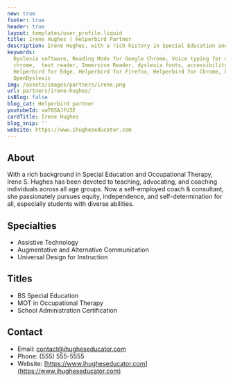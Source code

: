 ```yaml
---
new: true
footer: true
header: true
layout: templates/user_profile.liquid
title: Irene Hughes | Helperbird Partner
description: Irene Hughes, with a rich history in Special Education and Occupational Therapy, now extends her expertise as a self-employed coach & consultant in assistive technology, augmentative communication, and universal design for instruction. Her dedication to promoting equity, independence, and self-determination resonates with Helperbird's mission, forming a partnership aimed at empowering individuals, particularly students with diverse abilities.
keywords:
  Dyslexia software, Reading Mode for Google Chrome, Voice typing for chrome, Text to speech for
  chrome,  text reader, Immersive Reader, dyslexia fonts, accessibility software, dyslexia software,
  Helperbird for Edge, Helperbird for Firefox, Helperbird for Chrome, Opendyslexic for Chrome,
  OpenDyslexic
img: /assets/images/partners/irene.png
url: partners/irene-hughes/
isBlog: false
blog_cat: Helperbird partner
youtubeId: vwT8SAJfU3E
cardTitle: Irene Hughes
blog_snip: ''
website: https://www.ihugheseducator.com
---
```




## About
With a rich background in Special Education and Occupational Therapy, Irene S. Hughes has been devoted to teaching, advocating, and coaching individuals across all age groups. Now a self-employed coach & consultant, she passionately pursues equity, independence, and self-determination for all, especially students with diverse abilities.

## Specialties
- Assistive Technology
- Augmentative and Alternative Communication
- Universal Design for Instruction

## Titles
- BS Special Education
- MOT in Occupational Therapy
- School Administration Certification

## Contact
- Email: contact@ihugheseducator.com
- Phone: (555) 555-5555
- Website: [https://www.ihugheseducator.com](https://www.ihugheseducator.com)




